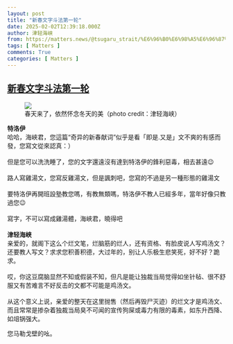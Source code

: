 ```yaml
---
layout: post
title: "新春文字斗法第一轮"
date: 2025-02-02T12:39:18.000Z
author: 津轻海峡
from: https://matters.news/@tsugaru_strait/%E6%96%B0%E6%98%A5%E6%96%87%E5%AD%97%E6%96%97%E6%B3%95%E7%AC%AC%E4%B8%80%E8%BD%AE-bafybeia4qbygmicgvxxv3ndbq6gvcmbrjem5fxhfgum2whr4suutthwocy
tags: [ Matters ]
comments: True
categories: [ Matters ]
---
```

<!--1738499958000-->
[新春文字斗法第一轮](https://matters.news/@tsugaru_strait/%E6%96%B0%E6%98%A5%E6%96%87%E5%AD%97%E6%96%97%E6%B3%95%E7%AC%AC%E4%B8%80%E8%BD%AE-bafybeia4qbygmicgvxxv3ndbq6gvcmbrjem5fxhfgum2whr4suutthwocy)
------

<div>
<figure class="image"><img src="https://imagedelivery.net/kDRCweMmqLnTPNlbum-pYA/prod/embed/4c9b2de4-8246-4f3f-b9eb-66137137d1bb.jpeg/public" referrerpolicy="no-referrer"><figcaption>春天来了，依然怀念冬天的美（photo credit：津轻海峡）</figcaption></figure><p><strong>特洛伊</strong><br class="smart">哈哈，海峽君，您這篇“奇异的新春献词”似乎是看「即是.又是」文不爽的有感而發，您寫文從來認真：）<br class="smart"><br class="smart">但是您可以洗洗睡了，您的文字還遠沒有達到特洛伊的鋒利惡毒，相去甚遠😉<br class="smart"><br class="smart">路人寫雞湯文，您寫反雞湯文，但是諷刺吧，您寫的不過是另一種形態的雞湯文<br class="smart"><br class="smart">要特洛伊再開班設塾教您嗎，有教無類嗎，特洛伊不教人已經多年，當年好像只教過您😉<br class="smart"><br class="smart">寫字，不可以寫成雞湯體，海峽君，曉得吧<br class="smart"><br class="smart"><strong>津轻海峡</strong><br class="smart">亲爱的，就阁下这么个烂文笔，烂脑筋的烂人，还有资格、有脸皮说人写鸡汤文？还要教人写文？求求您积善积德，大过年的，别让人乐极生悲笑死，好不好？跪求。<br class="smart"><br class="smart">哎，你这豆腐脑显然不知或假装不知，但凡是能让独裁当局觉得如坐针毡、很不舒服又有苦难言不好反击的文都不可能是鸡汤文。<br class="smart"><br class="smart">从这个意义上说，亲爱的整天在这里抛售（然后再毁尸灭迹）的烂文才是鸡汤文、而且常常是掺杂着独裁当局臭不可闻的宣传狗屎或毒力有限的毒素，如东升西降、如俎锅强大。</p><p>您马勒戈壁的吆。</p>
</div>
